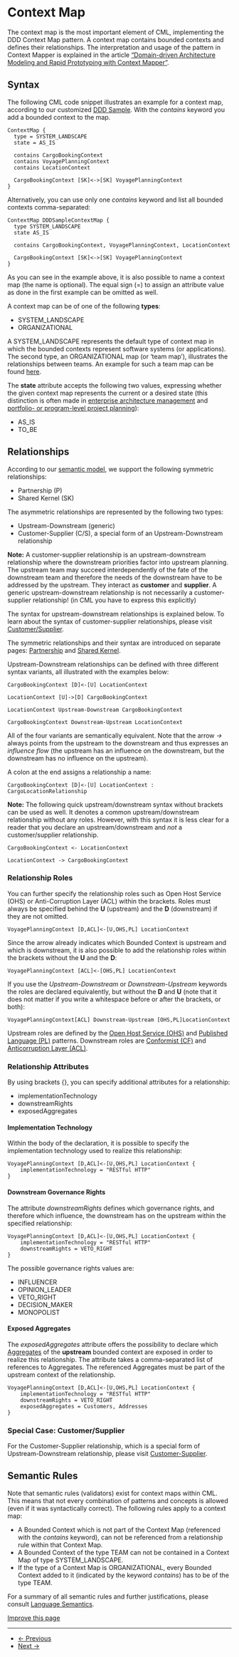 
# Context Map

The context map is the most important element of CML, implementing the DDD Context Map pattern.
A context map contains bounded contexts and defines their relationships. The interpretation and usage of the pattern in Context Mapper is explained in the article [“Domain-driven Architecture Modeling and Rapid Prototyping with Context Mapper”](https://contextmapper.org/media/978-3-030-67445-8_11_AuthorsCopy.pdf).

## Syntax

The following CML code snippet illustrates an example for a context map, according to our customized [DDD Sample](https://github.com/ContextMapper/context-mapper-examples/tree/master/src/main/cml/ddd-sample).
With the *contains* keyword you add a bounded context to the map.

```
ContextMap {
  type = SYSTEM_LANDSCAPE
  state = AS_IS

  contains CargoBookingContext
  contains VoyagePlanningContext
  contains LocationContext

  CargoBookingContext [SK]<->[SK] VoyagePlanningContext
}

```

Alternatively, you can use only one *contains* keyword and list all bounded contexts comma-separated:

```
ContextMap DDDSampleContextMap {
  type SYSTEM_LANDSCAPE
  state AS_IS

  contains CargoBookingContext, VoyagePlanningContext, LocationContext

  CargoBookingContext [SK]<->[SK] VoyagePlanningContext
}

```

As you can see in the example above, it is also possible to name a context map (the name is optional). The equal sign (=) to assign an attribute value as done in the first example can be omitted as well.

A context map can be of one of the following **types**:

* SYSTEM\_LANDSCAPE
* ORGANIZATIONAL

A SYSTEM\_LANDSCAPE represents the default type of context map in which the bounded contexts represent software systems (or applications). The second type, an ORGANIZATIONAL map (or ‘team map’), illustrates the relationships between teams. An example for such a team map can be found [here](https://github.com/ContextMapper/context-mapper-examples/tree/master/src/main/cml/insurance-example).

The **state** attribute accepts the following two values, expressing whether the given context map represents the current or a desired state (this distinction is often made in [enterprise architecture management](https://searcherp.techtarget.com/definition/enterprise-asset-management-EAM) and [portfolio- or program-level project planning](https://www.pmi.org/learning/library/integrated-portfolio-program-management-7409)):

* AS\_IS
* TO\_BE

## Relationships

According to our [semantic model](/docs/language-model/), we support the following symmetric relationships:

* Partnership (P)
* Shared Kernel (SK)

The asymmetric relationships are represented by the following two types:

* Upstream-Downstream (generic)
* Customer-Supplier (C/S), a special form of an Upstream-Downstream relationship

**Note:** A customer-supplier relationship is an upstream-downstream relationship where the downstream priorities factor
into upstream planning. The upstream team may succeed interdependently of the fate of the downstream team and therefore the needs of
the downstream have to be addressed by the upstream. They interact as **customer** and **supplier**.
A generic upstream-downstream relationship is not necessarily a customer-supplier relationship! (in CML you have to express this
explicitly)

The syntax for upstream-downstream relationships is explained below. To learn about the syntax of customer-supplier relationships, please visit [Customer/Supplier](/docs/customer-supplier/).

The symmetric relationships and their syntax are introduced on separate pages: [Partnership](/docs/partnership/) and [Shared Kernel](/docs/shared-kernel/).

Upstream-Downstream relationships can be defined with three different syntax variants, all illustrated with the examples below:

```
CargoBookingContext [D]<-[U] LocationContext

```

```
LocationContext [U]->[D] CargoBookingContext

```

```
LocationContext Upstream-Downstream CargoBookingContext

```

```
CargoBookingContext Downstream-Upstream LocationContext

```

All of the four variants are semantically equivalent. Note that the arrow *->* always points from the upstream to the downstream and thus expresses an *influence flow*
(the upstream has an influence on the downstream, but the downstream has no influence on the upstream).

A colon at the end assigns a relationship a name:

```
CargoBookingContext [D]<-[U] LocationContext : CargoLocationRelationship

```

**Note:** The following quick upstream/downstream syntax without brackets can be used as well. It denotes a common upstream/downstream relationship without any roles. However, with this syntax it is less clear for a reader that you declare an upstream/downstream and *not* a customer/supplier relationship.

```
CargoBookingContext <- LocationContext

```

```
LocationContext -> CargoBookingContext

```

### Relationship Roles

You can further specify the relationship roles such as Open Host Service (OHS) or Anti-Corruption Layer (ACL) within the brackets.
Roles must always be specified behind the **U** (upstream) and the **D** (downstream) if they are not omitted.

```
VoyagePlanningContext [D,ACL]<-[U,OHS,PL] LocationContext

```

Since the arrow already indicates which Bounded Context is upstream and which is downstream, it is also possible to add the relationship roles within the brackets without the **U** and the **D**:

```
VoyagePlanningContext [ACL]<-[OHS,PL] LocationContext

```

If you use the *Upstream-Downstream* or *Downstream-Upstream* keywords the roles are declared equivalently, but without the **D** and **U** (note that it does not matter if you write a whitespace before or after the brackets, or both):

```
VoyagePlanningContext[ACL] Downstream-Upstream [OHS,PL]LocationContext

```

Upstream roles are defined by the [Open Host Service (OHS)](/docs/open-host-service/) and
[Published Language (PL)](/docs/published-language/) patterns. Downstream roles are [Conformist (CF)](/docs/conformist/) and
[Anticorruption Layer (ACL)](/docs/anticorruption-layer/).

### Relationship Attributes

By using brackets {}, you can specify additional attributes for a relationship:

* implementationTechnology
* downstreamRights
* exposedAggregates

#### Implementation Technology

Within the body of the declaration, it is possible to specify the implementation technology used to realize this relationship:

```
VoyagePlanningContext [D,ACL]<-[U,OHS,PL] LocationContext {
    implementationTechnology = "RESTful HTTP"
}

```

#### Downstream Governance Rights

The attribute *downstreamRights* defines which governance rights, and therefore which influence, the downstream has on the upstream within the specified relationship:

```
VoyagePlanningContext [D,ACL]<-[U,OHS,PL] LocationContext {
    implementationTechnology = "RESTful HTTP"
    downstreamRights = VETO_RIGHT
}

```

The possible governance rights values are:

* INFLUENCER
* OPINION\_LEADER
* VETO\_RIGHT
* DECISION\_MAKER
* MONOPOLIST

#### Exposed Aggregates

The *exposedAggregates* attribute offers the possibility to declare which [Aggregates](/docs/aggregate) of the **upstream** bounded context are exposed in order to realize this relationship. The attribute takes a comma-separated list of references to Aggregates. The referenced Aggregates must be part of the upstream context of the relationship.

```
VoyagePlanningContext [D,ACL]<-[U,OHS,PL] LocationContext {
    implementationTechnology = "RESTful HTTP"
    downstreamRights = VETO_RIGHT
    exposedAggregates = Customers, Addresses
}

```

### Special Case: Customer/Supplier

For the Customer-Supplier relationship, which is a special form of Upstream-Downstream relationship, please visit [Customer-Supplier](/docs/customer-supplier).

## Semantic Rules

Note that semantic rules (validators) exist for context maps within CML. This means that not every combination of patterns and concepts is allowed (even if it was syntactically correct).
The following rules apply to a context map:

* A Bounded Context which is not part of the Context Map (referenced with the *contains* keyword), can not be referenced from a relationship rule within that Context Map.
* A Bounded Context of the type TEAM can not be contained in a Context Map of type SYSTEM\_LANDSCAPE.
* If the type of a Context Map is ORGANIZATIONAL, every Bounded Context added to it (indicated by the keyword *contains*) has to be of the type TEAM.

For a summary of all semantic rules and further justifications, please consult [Language Semantics](/docs/language-model/).

[Improve this page](https://github.com/ContextMapper/contextmapper.github.io/blob/master/_docs/language-reference/context-map.md)

---

* [← Previous](/docs/language-model/)
* [Next →](/docs/bounded-context/)

